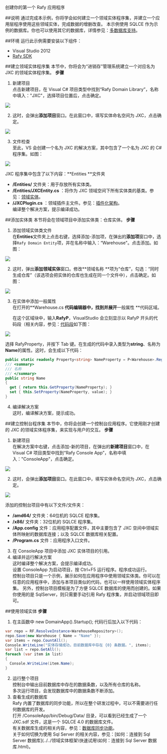 创建你的第一个 Rafy 应用程序  

##说明
通过完成本示例，你将学会如何建立一个领域实体程序集，并建立一个应用层程序使用这些领域实体，完成数据的增删改查。
本示例使用 SQLCE 作为示例的数据库。你也可以使用其它的数据库，详情参见：[多数据库支持](../../领域实体框架\ORM\多数据库支持.html)。

##环境
运行此示例需要安装以下组件：
 - Visual Studio 2012
 - [Rafy SDK](../../领域实体框架\安装.html)

##建立领域实体程序集
本节中，你将会为“进销存”管理系统建立一个对应名为 JXC 的领域实体程序集。
**步骤**      <br>

1. 新建项目  
  点击新建项目，在 Visual C# 项目类型中找到“Rafy Domain Library”，名称中填入："JXC"，选择项目位置后，点击确定。

  ![](../../../images/第一个程序01.png)

2. 这时，会弹出**添加项目**窗口。在此窗口中，填写实体命名空间为 JXC，点击确定。

  ![](../../../images/第一个程序02.png)

3. 文件检查  
  至此，VS 会创建一个名为 JXC 的解决方案，其中包含了一个名为 JXC 的 C# 程序集。如图：

  ![](../../../images/第一个程序03.png)

  JXC 程序集中包含了以下内容：**Entities **文件夹
 - **/Entities/** 文件夹：用于存放所有实体类。                                        
 - **/Entities/JXCEntity.cs** ：将作为 JXC 领域空间下所有实体类的基类。参见：[领域实体](../../领域实体框架\领域实体.html)。                                        
 - **/JXCPlugin.cs** ：领域插件主文件。参见：[插件化架构](../../设计理念\插件化架构.html)。                                        
     编译整个解决方案，提示编译成功。

##添加实体类
本节将会在领域项目中添加实体类：仓库实体。
**步骤**  <br>
1. 添加领域实体类文件  
  在**Entities**文件夹上点击右键，选择添加-添加项，在弹出的**添加项**窗口中，选择`Rafy Domain Entity`项，并在名称中输入：“Warehouse"。点击添加。如图：

  ![](../../../images/第一个程序04.png)

2. 这时，弹出**添加领域实体**窗口。修改**领域名称 **项为“仓库”，勾选：“同时生成仓库”（该选项会把实体的仓库也生成在同一个文件中），点击确定。如图：

  ![](../../../images/第一个程序05.png)

3. 在实体中添加一般属性  
  在打开的**Warehouse.cs **代码编辑器中，找到并展开**一般属性 **代码区域。

   在这个区域块中，输入**RafyP**，VisualStudio 会立刻显示以 RafyP 开头的代码段（相关内容，参见：[代码段](../../领域实体框架\其它\代码段.html)如下图：  

  ![](../../../images/第一个程序06.png)

  选择 RafyProperty，并按下 Tab 键。在生成的代码中录入类型为**string**、名称为**Name**的属性。这时，会生成以下代码：
  ```csharp
  public static readonly Property<string> NameProperty = P<Warehouse>.Register(e => e.Name);
  /// <summary>
  /// 名称
  /// </summary>
  public string Name
  {
  	get { return this.GetProperty(NameProperty); }
  	set { this.SetProperty(NameProperty, value); }
  }
  ```
4. 编译解决方案  
  这时，编译解决方案，提示成功。

##建立控制台程序集
本节中，你将会创建一个控制台应用程序。它使用刚才创建的 JXC 的领域实体程序集，来实现与用户的交互。
**步骤**<br>
1. 新建项目  
  在解决方案中右键，点击添加-新的项目，在弹出的**新建项目**窗口中，在 Visual C# 项目类型中找到“Rafy Console App”，名称中填入："ConsoleApp"，点击确定。

  ![](../../../images/第一个程序07.png)

2. 这时，会弹出**添加项目**窗口。在此窗口中，填写实体命名空间为 JXC，点击确定。

  ![](../../../images/第一个程序08.png)

  添加的控制台项目中有以下文件/文件夹：
 - **/amd64/** 文件夹：64位机的 SQLCE 程序集。                                        
 - **/x86/** 文件夹：32位机的 SQLCE 程序集。                                        
 - **/App.config** 文件：应用程序配置文件，其中主要包含了 JXC 空间中领域实体所映射的数据库连接；以及 SQLCE 数据库相关配置。                                        
 - **/Program.cs** 文件：应用程序入口文件。                                        
3. 在 ConsoleApp 项目中添加 JXC 实体项目的引用。
4. 编译并运行解决方案  
  这时编译整个解决方案，会提示编译成功。  
  设置 ConsoleApp 为启动项目，按 Ctrl+F5 运行程序。程序成功运行。  
  控制台项目只是一个示例，展示如何在应用程序中使用领域实体类。你可以在任意的应用程序中，添加与本项目类似的代码，也可以一样使用领域实体程序集。
  另外，控制台项目模板是为了方便 SQLCE 数据库的使用而创建的。如果你使用的是 SqlServer，则只需要手动引用 Rafy 程序集，并启动领域项目即可。

##使用领域实体
**步骤**
1. 在主函数中 new DomainApp().Startup(); 代码行后加入以下代码：

  ```cs
  var repo = RF.ResolveInstance<WarehouseRepository>();
  repo.Save(new Warehouse { Name = "Name" });
  var items = repo.CountAll();
  Console.WriteLine("实体存储成功，目前数据库中存在 {0} 条数据。", items);
  var list = repo.GetAll();
  foreach (var item in list)
  {
  	Console.WriteLine(item.Name);
  }
  ```
2. 运行整个项目  
   控制台中输出目前数据库中存在的数据条数，以及所有仓库的名称。  
   多次运行项目，会发现数据库中的数据条数不断添加。  
3. 查看生成的数据库  
  Rafy 内置了数据库的同步功能，所以在整个研发过程中，可以不需要进行任何数据库的开发。  
  打开 /ConsoleApp/bin/Debug/Data/ 目录，可以看到已经生成了一个 JXC.sdf 文件，这是一个 SQLCE 4.0 的数据库文件。  
  有关数据库生成的相关内容，参见：[数据库同步功能](../../领域实体框架\ORM\数据库同步功能.html)。  
  关于如何切换为使用 Sql Server 的相关内容，参见：[如何：连接到 Sql Server 数据库](../../领域实体框架\快速试用\如何：连接到 Sql Server 数据库.html)。

